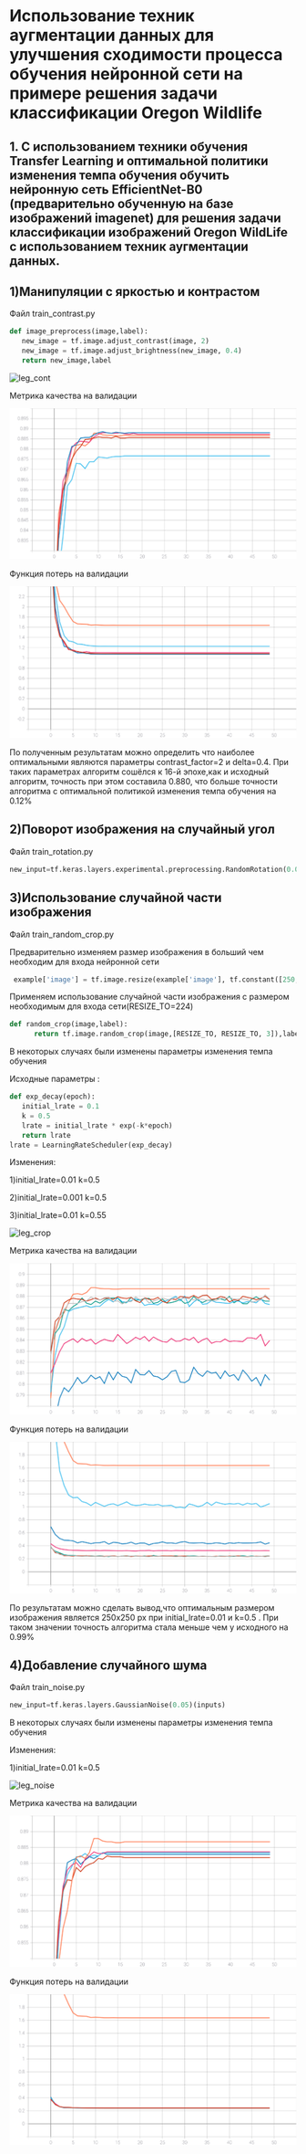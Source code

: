 # Использование техник аугментации данных для улучшения сходимости процесса обучения нейронной сети на примере решения задачи классификации Oregon Wildlife
## 1. С использованием техники обучения Transfer Learning  и оптимальной политики изменения темпа обучения обучить нейронную сеть EfficientNet-B0 (предварительно обученную на базе изображений imagenet) для решения задачи классификации изображений Oregon WildLife с использованием техник аугментации данных.
## 1)Манипуляции с яркостью и контрастом
Файл train_contrast.py
 ```python
 def image_preprocess(image,label):
    new_image = tf.image.adjust_contrast(image, 2)
    new_image = tf.image.adjust_brightness(new_image, 0.4)
    return new_image,label
 ```
 
![leg_cont](https://user-images.githubusercontent.com/80068414/113008418-af214780-917f-11eb-84fb-8f7275f95dc6.jpg)
 
Метрика качества на валидации

![acc_1](https://github.com/EugenTrifonov/lab_4/blob/main/graphs/epoch_categorical_accuracy_contrast.svg)

Функция потерь на валидации

![loss_1](https://github.com/EugenTrifonov/lab_4/blob/main/graphs/epoch_loss_contrast.svg)

По полученным результатам можно определить что наиболее оптимальными являются параметры contrast_factor=2 и delta=0.4. При таких параметрах алгоритм сошёлся к 16-й эпохе,как и исходный алгоритм, точность при этом составила 0.880, что больше точности алгоритма с оптимальной политикой изменения темпа обучения на 0.12% 
## 2)Поворот изображения на случайный угол 
Файл train_rotation.py
```python
new_input=tf.keras.layers.experimental.preprocessing.RandomRotation(0.05,fill_mode='reflect')(inputs)
```

## 3)Использование случайной части изображения 
Файл train_random_crop.py

Предварительно изменяем размер изображения в больший чем необходим для входа нейронной сети
```python
 example['image'] = tf.image.resize(example['image'], tf.constant([250,250]))
```
Применяем использование случайной части изображения с размером необходимым для входа сети(RESIZE_TO=224)
```python
def random_crop(image,label):
      return tf.image.random_crop(image,[RESIZE_TO, RESIZE_TO, 3]),label
```

В некоторых случаях были изменены параметры изменения темпа обучения

Исходные параметры : 
```python
def exp_decay(epoch):
   initial_lrate = 0.1
   k = 0.5
   lrate = initial_lrate * exp(-k*epoch)
   return lrate
lrate = LearningRateScheduler(exp_decay)
```
Изменения:

1)initial_lrate=0.01 k=0.5

2)initial_lrate=0.001 k=0.5

3)initial_lrate=0.01 k=0.55


![leg_crop](https://user-images.githubusercontent.com/80068414/113012156-2e644a80-9183-11eb-8b49-710a63b1f552.jpg)

Метрика качества на валидации 

![acc_2](https://github.com/EugenTrifonov/lab_4/blob/main/graphs/epoch_categorical_accuracy_crop.svg)

Функция потерь на валидации

![loss_2](https://github.com/EugenTrifonov/lab_4/blob/main/graphs/epoch_loss_crop.svg)

По результатам можно сделать вывод,что оптимальным размером изображения является 250х250 px при initial_lrate=0.01 и k=0.5 . При таком значении точность алгоритма стала меньше чем у исходного на 0.99%
## 4)Добавление случайного шума
Файл train_noise.py
```python
new_input=tf.keras.layers.GaussianNoise(0.05)(inputs)
```
В некоторых случаях были изменены параметры изменения темпа обучения

Изменения:

1)initial_lrate=0.01 k=0.5

![leg_noise](https://user-images.githubusercontent.com/80068414/113015678-75077400-9186-11eb-908c-615c18c72845.jpg)

Метрика качества на валидации 

![acc_3](https://github.com/EugenTrifonov/lab_4/blob/main/graphs/epoch_categorical_accuracy_noise.svg)

Функция потерь на валидации

![loss_3](https://github.com/EugenTrifonov/lab_4/blob/main/graphs/epoch_loss_noise.svg)

